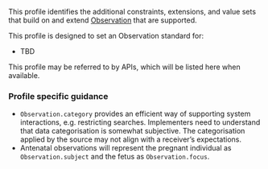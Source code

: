 This profile identifies the additional constraints, extensions, and value sets that build on and extend [Observation](http://hl7.org/fhir/R4/observation.html) that are supported. 

This profile is designed to set an Observation standard for:
* TBD

This profile may be referred to by APIs, which will be listed here when available.


### Profile specific guidance
- `Observation.category` provides an efficient way of supporting system interactions, e.g. restricting searches. Implementers need to understand that data categorisation is somewhat subjective. The categorisation applied by the source may not align with a receiver’s expectations.
- Antenatal observations will represent the pregnant individual as `Observation.subject` and the fetus as `Observation.focus`.
